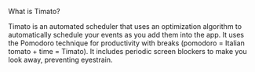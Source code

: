 What is Timato?

Timato is an automated scheduler that uses an optimization algorithm to automatically schedule your events as you add them into the app. It uses the Pomodoro technique for productivity with breaks (pomodoro = Italian tomato + time = Timato). It includes periodic screen blockers to make you look away, preventing eyestrain. 